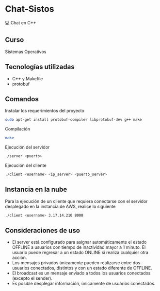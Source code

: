 # Chat-Sistos
💻 Chat en C++
## Curso
Sistemas Operativos
## Tecnologías utilizadas
- C++ y Makefile
- protobuf
## Comandos
Instalar los requerimientos del proyecto
```sh
sudo apt-get install protobuf-compiler libprotobuf-dev g++ make
```
Compilación
```sh
make
```
Ejecución del servidor
```sh
./server <puerto>
```
Ejecución del cliente
```sh
./client <username> <ip_server> <puerto_server>
```
## Instancia en la nube
Para la ejecución de un cliente que requiera conectarse con el servidor desplegado en la instancia de AWS, realice lo siguiente
```sh
./client <username> 3.17.14.210 8000
```
## Consideraciones de uso
- El server está configurado para asignar automáticamente el estado OFFLINE a usuarios con tiempo de inactividad mayor a 1 minuto. El usuario puede regresar a un estado ONLINE si realiza cualquier otra acción.
- Los mensajes privados únicamente pueden realizarse entre dos usuarios conectados, distintos y con un estado diferente de OFFLINE.
- El broadcast es un mensaje enviado a todos los usuarios conectados (excepto el sender).
- Es posible desplegar información, únicamente de usuarios conectados.

